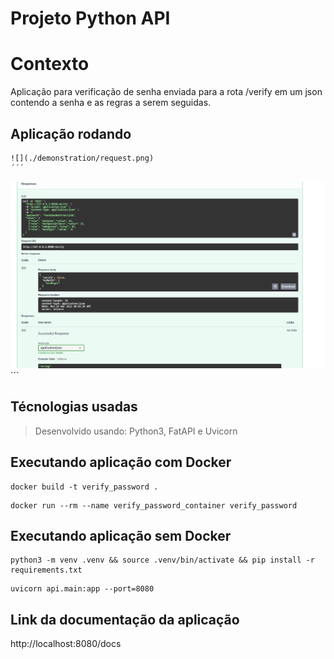 # Projeto Python API

# Contexto
Aplicação para verificação de senha enviada para a rota /verify em um json contendo a senha e as regras a serem seguidas.

## Aplicação rodando
```
![](./demonstration/request.png)
´´´

```
![](./demonstration/response.png)
´´´

## Técnologias usadas

> Desenvolvido usando: Python3, FatAPI e Uvicorn

## Executando aplicação com Docker 

```
docker build -t verify_password .
```

```
docker run --rm --name verify_password_container verify_password
```

## Executando aplicação sem Docker 

```
python3 -m venv .venv && source .venv/bin/activate && pip install -r requirements.txt
```

```
uvicorn api.main:app --port=8080
```

## Link da documentação da aplicação

http://localhost:8080/docs